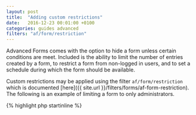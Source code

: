 ```yaml
---
layout: post
title:  "Adding custom restrictions"
date:   2016-12-23 00:01:00 +0100
categories: guides advanced
filters: "af/form/restriction"
---
```


Advanced Forms comes with the option to hide a form unless certain conditions are meet. Included is the ability to limit the number of entries created by a form, to restrict a form from non-logged in users, and to set a schedule during which the form should be available.

Custom restrictions may be applied using the filter `af/form/restriction` which is documented [here]({{ site.url }}/filters/forms/af-form-restriction). The following is an example of limiting a form to only administrators.

{% highlight php startinline %}
<?php

function restrict_form( $restriction, $form, $args ) {
    
    if ( $restriction ) {
        return $restriction;
    }
    
    if ( ! current_user_can( 'manage_options' ) ) {
        return 'You need to be an administrator.';
    }
    
    return false;
    
}
add_filter( 'af/form/restriction', 'restrict_form', 10, 3 );

{% endhighlight %}